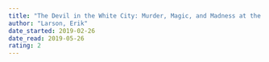 ```yaml
---
title: "The Devil in the White City: Murder, Magic, and Madness at the Fair That Changed America"
author: "Larson, Erik"
date_started: 2019-02-26
date_read: 2019-05-26
rating: 2
---
```


